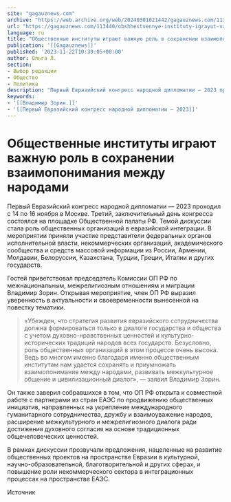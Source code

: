 ```yaml
---
site: "gagauznews.com"
archive: "https://web.archive.org/web/20240301021442/gagauznews.com/113440/obshhestvennye-instituty-igrayut-vazhnuyu-rol-v-sohranenii-vzaimoponimaniya-mezhdu-narodami.html"
url: "https://gagauznews.com/113440/obshhestvennye-instituty-igrayut-vazhnuyu-rol-v-sohranenii-vzaimoponimaniya-mezhdu-narodami.html"
language: ru
title: "Общественные институты играют важную роль в сохранении взаимопонимания между народами"
publication: '[[Gagauznews]]'
published: '2023-11-22T10:39:05+00:00'
author: Ольга Л.
section:
- Выбор редакции
- Общество
- Политика
description: "Первый Евразийский конгресс народной дипломатии — 2023 проходил с 14 по 16 ноября в Москве. Третий, заключительный день конгресса состоялся на площадке Общественной палаты РФ. Темой дискуссии стала роль общественных организаций в евразийской интеграции. В мероприятии приняли участие представители федеральных органов исполнительной власти, некоммерческих организаций, академического сообщества и средств массовой информации из России, Армении, Молдавии, Белоруссии, Казахстана, Турции, Греции, Италии и других государств. Гостей приветствовал председатель Комиссии ОП РФ по межнациональным, межрелигиозным отношениям и миграции Владимир Зорин. Открывая мероприятие, член ОП РФ выразил уверенность в актуальности и своевременности вынесенной на повестку тематики. «Убежден, что стратегия развития евразийского сотрудничества должна формироваться […]"
keywords:
- '[[Владимир Зорин.]]'
- '[[Первый Евразийский конгресс народной дипломатии — 2023]]'
---
```


# Общественные институты играют важную роль в сохранении взаимопонимания между народами

Первый Евразийский конгресс народной дипломатии — 2023 проходил с 14 по 16 ноября в Москве. Третий, заключительный день конгресса состоялся на площадке Общественной палаты РФ. Темой дискуссии стала роль общественных организаций в евразийской интеграции. В мероприятии приняли участие представители федеральных органов исполнительной власти, некоммерческих организаций, академического сообщества и средств массовой информации из России, Армении, Молдавии, Белоруссии, Казахстана, Турции, Греции, Италии и других государств.

Гостей приветствовал председатель Комиссии ОП РФ по межнациональным, межрелигиозным отношениям и миграции Владимир Зорин. Открывая мероприятие, член ОП РФ выразил уверенность в актуальности и своевременности вынесенной на повестку тематики.

> «Убежден, что стратегия развития евразийского сотрудничества должна формироваться только в диалоге государства и общества с учетом духовно-нравственных ценностей и культурно-исторических традиций народов всех государств. Безусловно, роль общественных организаций в этом процессе очень высока. Ведь во многом именно благодаря именно общественным институтам нам удается сохранять и приумножать взаимопонимание между народами, развивать межкультурное общение и цивилизационный диалог», — заявил Владимир Зорин.

Он также заверил собравшихся в том, что ОП РФ открыта к совместной работе с партнерами из стран ЕАЭС по продвижению общественных инициатив, направленных на укрепление международного гуманитарного сотрудничества, дружбу и взаимоуважение народов, расширение межкультурного и межрелигиозного диалога ради достижения духовного согласия на основе традиционных общечеловеческих ценностей.

В рамках дискуссии прозвучали предложения, нацеленные на развитие общественных проектов на пространстве Евразии в культурной, научно-образовательной, благотворительной и других сферах, и повышение роли некоммерческого сектора в интеграционных процессах на пространстве ЕАЭС.

Источник